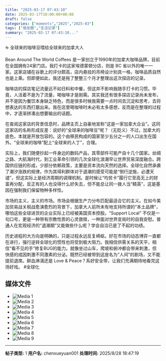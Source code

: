 ```yaml
---
title: "2025-03-17 07:43:10"
date: 2025-03-17T10:00:00+08:00
draft: false
categories: ["moments","2025","2025-03"]
tags: ["朋友圈","生活记录"]
summary: "2025-03-17 07:43:10..."
---
```


☕ 全球来的咖啡豆喂给全球来的加拿大人

Bean Around The World Coffees 是一家创立于1990年的加拿大咖啡品牌，目前在全国拥有24家门店。我打卡的这家埃德蒙顿分店，则是 BC 省以外的唯一一家。这家店铺在谷歌上的评分颇高，店内悬挂的吊椅设计别具一格，咖啡品质自然也是上乘。但即便如此，我还是拖了整整三个月才整理出这次探店的记录。

咖啡店的探店笔记流量远不如日料和中餐，但这并不影响我随手打卡的习惯。毕竟，人活着不是为了流量，喝咖啡才是刚需。其实我还有很多探店记录尚未发布，并不是因为餐饮本身缺乏特色，而是很多时候我需要一点时间去沉淀和思考，去将想表达的东西打磨出来。我在店里喝咖啡时未必有太多感想，反而是在整理的过程中，才逐渐拼凑出想要输出的话题。

在查阅这家店的背景信息时，品牌主页上自豪地宣称“这是一家加拿大企业”。这同这家店的名称形成反差：说好的“全球来的咖啡豆”呢？（无贬义）不过，加拿大的底色，本就是开放包容的。这个由移民构成的国家至少五分之一的人口出生在国外。“全球来的咖啡”配上“全球来的人丁”，合理。

实际上，我们随便抄起一件身边的数码产品，其零部件可能产自十几个国家。丝绸之路、大航海时代，到工业革命引领的几次全球化浪潮早让世界贸易深度融合。跨国供应链的形成，少部分依赖政策，主要是资本流向天然的选择。全球化自然承袭了潮汐涨跌的规律。作为其得利群体对于退潮的感受可能是“倒行逆施，必遭天谴”，但这实际上是经济周期的调理机制。是时候让“均贫卡”履行它至高无上的财富再分配，反正有的人也没得什么好失去，但不能总让同一拨人当“精英”，这是基因在强制我们保留物种多样性。

市场的主义，主义的市场。市场会根据生产力分布匹配最适合它的主义。在如今美加贸易战关税战愈演愈烈的背景下，加拿大人前所未有地支持所谓的“本土品牌”，哪怕这些全球进货的企业实际上已经被美国资本控股。“Support Local” 不仅是一句口号，更是一种带有宗教性质的心灵救赎，一种面对世界变局时的自我安慰。普通人在宏观经济的“退潮期”又能做些什么呢？学会自洽已是了不起的功绩。

历史进程的大方向是明确的，只是过程永远反复崎岖。好在市场的动态博弈一直都在进行，强行逆转全球化的惯性也将受到极大阻力。我相信供需关系的天平，相信“看不见的手”修复BUG的能力。就像坐过山车，爬坡和俯冲都会带来刺激，但快感的成因刺激不同激素的分泌。既然已经被带到这座名为“人间”的剧场，又不能提前退席。鲜血淋漓还是 Love & Peace？系好安全带，让我们充满期待地看完这场好戏。
​
​#全球化

## 媒体文件

- ![Media 1](/Moments/photos/2025-03-17/202503170743100.jpg)
- ![Media 2](/Moments/photos/2025-03-17/202503170743101.jpg)
- ![Media 3](/Moments/photos/2025-03-17/202503170743102.jpg)
- ![Media 4](/Moments/photos/2025-03-17/202503170743103.jpg)
- ![Media 5](/Moments/photos/2025-03-17/202503170743104.jpg)
- ![Media 6](/Moments/photos/2025-03-17/202503170743105.jpg)
- ![Media 7](/Moments/photos/2025-03-17/202503170743106.jpg)
- ![Media 8](/Moments/photos/2025-03-17/202503170743107.jpg)
- ![Media 9](/Moments/photos/2025-03-17/202503170743108.jpg)

---

**帖子类型:** 1
**用户名:** chenxueyuan001
**处理时间:** 2025/8/28 18:47:19